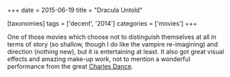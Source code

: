 +++
date = 2015-06-19
title = "Dracula Untold"

[taxonomies]
tags = ['decent', '2014']
categories = ['movies']
+++

One of those movies which choose not to distinguish themselves at all in
terms of story (so shallow, though I do like the vampire re-imagining)
and direction (nothing new), but it is entertaining at least. It also
got great visual effects and amazing make-up work, not to mention a
wonderful performance from the great [Charles Dance].

  [Charles Dance]: https://en.wikipedia.org/wiki/Charles_Dance
